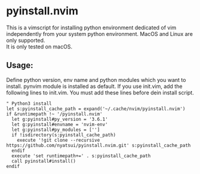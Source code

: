 # pyinstall.nvim

This is a vimscript for installing python environment dedicated of vim independently from your system python environment.
MacOS and Linux are only supported.  
It is only tested on macOS.

## Usage:

Define python version, env name and python modules which you want to install.
pynvim module is installed as default.
If you use init.vim, add the following lines to init.vim.
You must add these lines before dein install script.

    " Python3 install
    let s:pyinstall_cache_path = expand('~/.cache/nvim/pyinstall.nvim')
    if &runtimepath !~ '/pyinstall.nvim'
      let g:pyinstall#py_version = '3.6.1'
      let g:pyinstall#envname = 'nvim-env'
      let g:pyinstall#py_modules = ['']
      if !isdirectory(s:pyinstall_cache_path)
        execute '!git clone --recursive https://github.com/nyatsui/pyinstall.nvim.git' s:pyinstall_cache_path
      endif
      execute 'set runtimepath+=' . s:pyinstall_cache_path
      call pyinstall#install()
    endif

